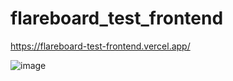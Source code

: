 # flareboard_test_frontend
 
 https://flareboard-test-frontend.vercel.app/
 
![image](https://user-images.githubusercontent.com/31167599/209450779-f394cc83-2172-4a90-a03f-1d44356b90ed.png)
